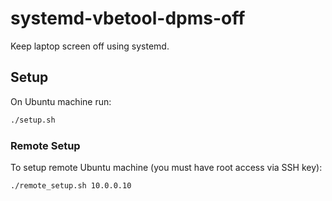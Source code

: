 # systemd-vbetool-dpms-off

Keep laptop screen off using systemd.

## Setup

On Ubuntu machine run:

```bash
./setup.sh
```

### Remote Setup

To setup remote Ubuntu machine (you must have root access via SSH key):

```bash
./remote_setup.sh 10.0.0.10
```
